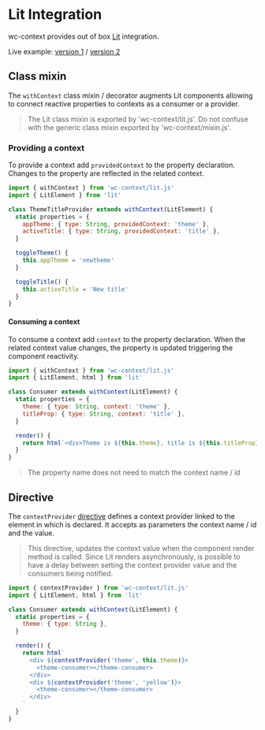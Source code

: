 # Lit Integration

wc-context provides out of box [Lit](https://lit.dev/) integration.

Live example: [version 1](https://codesandbox.io/s/8n89qz95q2) /
[version 2](https://codesandbox.io/s/wq6jyo3jvw)

## Class mixin

The `withContext` class mixin / decorator augments Lit components allowing to connect reactive properties to contexts as a consumer or a provider.

> The Lit class mixin is exported by 'wc-context/lit.js'. Do not confuse with the generic class mixin exported by 'wc-context/mixin.js'.

### Providing a context

To provide a context add `providedContext` to the property declaration. Changes to the property are reflected in the related context.

```javascript
import { withContext } from 'wc-context/lit.js'
import { LitElement } from 'lit'

class ThemeTitleProvider extends withContext(LitElement) {
  static properties = {
    appTheme: { type: String, providedContext: 'theme' },
    activeTitle: { type: String, providedContext: 'title' },
  }

  toggleTheme() {
    this.appTheme = 'newtheme'
  }

  toggleTitle() {
    this.activeTitle = 'New title'
  }
}
```

#### Consuming a context

To consume a context add `context` to the property declaration. When the related context value changes, the property is updated triggering the component reactivity.

```javascript
import { withContext } from 'wc-context/lit.js'
import { LitElement, html } from 'lit'

class Consumer extends withContext(LitElement) {
  static properties = {
    theme: { type: String, context: 'theme' },
    titleProp: { type: String, context: 'title' },
  }

  render() {
    return html`<div>Theme is ${this.theme}, title is ${this.titleProp}</div>`
  }
}
```

> The property name does not need to match the context name / id

## Directive

The `contextProvider` [directive](https://lit.dev/docs/templates/custom-directives/) defines a context provider linked to the element in which is declared. It accepts as parameters the context name / id and the value.

> This directive, updates the context value when the component render method is called. Since Lit renders asynchronously, is possible to have a delay between setting the context provider value and the consumers being notified.

```javascript
import { contextProvider } from 'wc-context/lit.js'
import { LitElement, html } from 'lit'

class Consumer extends withContext(LitElement) {
  static properties = {
    theme: { type: String },
  }

  render() {
    return html`
      <div ${contextProvider('theme', this.theme)}>
        <theme-consumer></theme-consumer>
      </div>
      <div ${contextProvider('theme', 'yellow')}>
        <theme-consumer></theme-consumer>
      </div>
    `
  }
}
```
